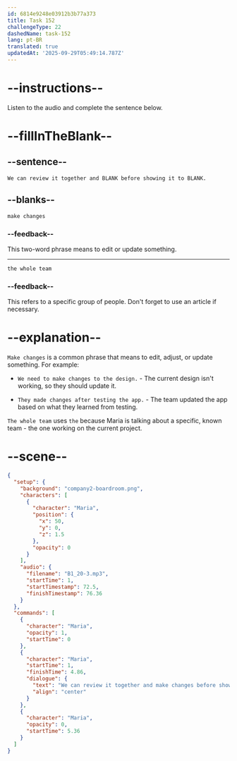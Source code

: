 ```yaml
---
id: 6814e9248e03912b3b77a373
title: Task 152
challengeType: 22
dashedName: task-152
lang: pt-BR
translated: true
updatedAt: '2025-09-29T05:49:14.787Z'
---
```


<!-- (Audio) Maria: We can review it together and make changes before showing it to the whole team. -->

# --instructions--

Listen to the audio and complete the sentence below.

# --fillInTheBlank--

## --sentence--

`We can review it together and BLANK before showing it to BLANK.`

## --blanks--

`make changes`

### --feedback--

This two-word phrase means to edit or update something.

---

`the whole team`

### --feedback--

This refers to a specific group of people. Don't forget to use an article if necessary.

# --explanation--

`Make changes` is a common phrase that means to edit, adjust, or update something. For example:

- `We need to make changes to the design.` - The current design isn't working, so they should update it.

- `They made changes after testing the app.` - The team updated the app based on what they learned from testing.

`The whole team` uses `the` because Maria is talking about a specific, known team - the one working on the current project.

# --scene--

```json
{
  "setup": {
    "background": "company2-boardroom.png",
    "characters": [
      {
        "character": "Maria",
        "position": {
          "x": 50,
          "y": 0,
          "z": 1.5
        },
        "opacity": 0
      }
    ],
    "audio": {
      "filename": "B1_20-3.mp3",
      "startTime": 1,
      "startTimestamp": 72.5,
      "finishTimestamp": 76.36
    }
  },
  "commands": [
    {
      "character": "Maria",
      "opacity": 1,
      "startTime": 0
    },
    {
      "character": "Maria",
      "startTime": 1,
      "finishTime": 4.86,
      "dialogue": {
        "text": "We can review it together and make changes before showing it to the whole team.",
        "align": "center"
      }
    },
    {
      "character": "Maria",
      "opacity": 0,
      "startTime": 5.36
    }
  ]
}
```
